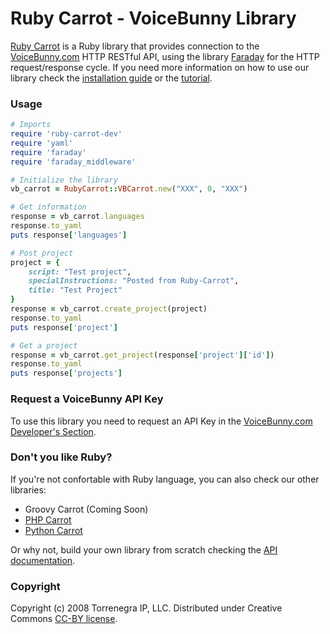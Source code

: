 # Ruby Carrot - VoiceBunny Library

[Ruby Carrot](https://github.com/VoiceBunny/ruby-carrot) is a Ruby library that provides connection to the [VoiceBunny.com](http://voicebunny.com) HTTP RESTful API, using the library [Faraday](https://github.com/technoweenie/faraday) for the HTTP request/response cycle.
If you need more information on how to use our library check the [installation guide](https://github.com/VoiceBunny/ruby-carrot/wiki/installation) or the [tutorial](https://github.com/VoiceBunny/ruby-carrot/wiki/Use-tutorial).

### Usage

```ruby
# Imports
require 'ruby-carrot-dev'
require 'yaml'
require 'faraday'
require 'faraday_middleware'

# Initialize the library
vb_carrot = RubyCarrot::VBCarrot.new("XXX", 0, "XXX")

# Get information
response = vb_carrot.languages
response.to_yaml
puts response['languages']

# Post project
project = {
    script: "Test project",
    specialInstructions: "Posted from Ruby-Carrot",
    title: "Test Project"
}
response = vb_carrot.create_project(project)
response.to_yaml
puts response['project']

# Get a project
response = vb_carrot.get_project(response['project']['id'])
response.to_yaml
puts response['projects']
```

### Request a VoiceBunny API Key
To use this library you need to request an API Key in the [VoiceBunny.com Developer's Section](http://voicebunny.com/developers/token).

### Don't you like Ruby?
If you're not confortable with Ruby language, you can also check our other libraries:

* Groovy Carrot (Coming Soon)
* [PHP Carrot](https://github.com/VoiceBunny/php-carrot)
* [Python Carrot](https://github.com/VoiceBunny/python-carrot)

Or why not, build your own library from scratch checking the [API documentation](http://voicebunny.com/developers/index).

### Copyright

Copyright (c) 2008 Torrenegra IP, LLC. Distributed under Creative Commons [CC-BY license](http://creativecommons.org/licenses/by/3.0/).